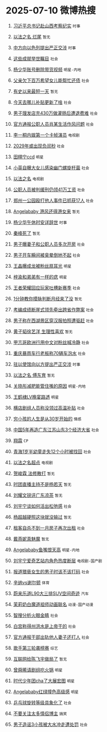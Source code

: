 # 2025-07-10 微博热搜 
1. [习近平总书记赴山西考察纪实](https://m.weibo.cn/search?containerid=100103type%3D1%26t%3D10%26q%3D%23%E4%B9%A0%E8%BF%91%E5%B9%B3%E6%80%BB%E4%B9%A6%E8%AE%B0%E8%B5%B4%E5%B1%B1%E8%A5%BF%E8%80%83%E5%AF%9F%E7%BA%AA%E5%AE%9E%23&stream_entry_id=51&isnewpage=1&extparam=seat%3D1%26cate%3D10103%26q%3D%2523%25E4%25B9%25A0%25E8%25BF%2591%25E5%25B9%25B3%25E6%2580%25BB%25E4%25B9%25A6%25E8%25AE%25B0%25E8%25B5%25B4%25E5%25B1%25B1%25E8%25A5%25BF%25E8%2580%2583%25E5%25AF%259F%25E7%25BA%25AA%25E5%25AE%259E%2523%26dgr%3D0%26filter_type%3Drealtimehot%26stream_entry_id%3D51%26pos%3D0%26c_type%3D51%26display_time%3D1752081847%26pre_seqid%3D17520818470240474483131) `时事` 

2. [以法之名 烂尾](https://m.weibo.cn/search?containerid=100103type%3D1%26t%3D10%26q%3D%E4%BB%A5%E6%B3%95%E4%B9%8B%E5%90%8D+%E7%83%82%E5%B0%BE&stream_entry_id=31&isnewpage=1&extparam=seat%3D1%26cate%3D5001%26q%3D%25E4%25BB%25A5%25E6%25B3%2595%25E4%25B9%258B%25E5%2590%258D%2520%25E7%2583%2582%25E5%25B0%25BE%26dgr%3D0%26stream_entry_id%3D31%26realpos%3D1%26flag%3D2%26band_rank%3D1%26filter_type%3Drealtimehot%26lcate%3D5001%26c_type%3D31%26pos%3D0%26display_time%3D1752081847%26pre_seqid%3D17520818470240474483131) `暂无` 

3. [中方向以色列提出严正交涉](https://m.weibo.cn/search?containerid=100103type%3D1%26t%3D10%26q%3D%23%E4%B8%AD%E6%96%B9%E5%90%91%E4%BB%A5%E8%89%B2%E5%88%97%E6%8F%90%E5%87%BA%E4%B8%A5%E6%AD%A3%E4%BA%A4%E6%B6%89%23&stream_entry_id=31&isnewpage=1&extparam=seat%3D1%26cate%3D5001%26q%3D%2523%25E4%25B8%25AD%25E6%2596%25B9%25E5%2590%2591%25E4%25BB%25A5%25E8%2589%25B2%25E5%2588%2597%25E6%258F%2590%25E5%2587%25BA%25E4%25B8%25A5%25E6%25AD%25A3%25E4%25BA%25A4%25E6%25B6%2589%2523%26dgr%3D0%26stream_entry_id%3D31%26realpos%3D2%26flag%3D0%26band_rank%3D2%26filter_type%3Drealtimehot%26lcate%3D5001%26c_type%3D31%26pos%3D1%26display_time%3D1752081847%26pre_seqid%3D17520818470240474483131) `时事` 

4. [这些成就举世瞩目](https://m.weibo.cn/search?containerid=100103type%3D1%26t%3D10%26q%3D%23%E8%BF%99%E4%BA%9B%E6%88%90%E5%B0%B1%E4%B8%BE%E4%B8%96%E7%9E%A9%E7%9B%AE%23&stream_entry_id=31&isnewpage=1&extparam=seat%3D1%26cate%3D5001%26q%3D%2523%25E8%25BF%2599%25E4%25BA%259B%25E6%2588%2590%25E5%25B0%25B1%25E4%25B8%25BE%25E4%25B8%2596%25E7%259E%25A9%25E7%259B%25AE%2523%26dgr%3D0%26stream_entry_id%3D31%26realpos%3D3%26flag%3D0%26band_rank%3D3%26filter_type%3Drealtimehot%26lcate%3D5001%26c_type%3D31%26pos%3D2%26display_time%3D1752081847%26pre_seqid%3D17520818470240474483131) `社会` 

5. [杨少华账号删除带货视频](https://m.weibo.cn/search?containerid=100103type%3D1%26t%3D10%26q%3D%23%E6%9D%A8%E5%B0%91%E5%8D%8E%E8%B4%A6%E5%8F%B7%E5%88%A0%E9%99%A4%E5%B8%A6%E8%B4%A7%E8%A7%86%E9%A2%91%23&stream_entry_id=31&isnewpage=1&extparam=seat%3D1%26cate%3D5001%26q%3D%2523%25E6%259D%25A8%25E5%25B0%2591%25E5%258D%258E%25E8%25B4%25A6%25E5%258F%25B7%25E5%2588%25A0%25E9%2599%25A4%25E5%25B8%25A6%25E8%25B4%25A7%25E8%25A7%2586%25E9%25A2%2591%2523%26dgr%3D0%26stream_entry_id%3D31%26realpos%3D4%26flag%3D1%26band_rank%3D4%26filter_type%3Drealtimehot%26lcate%3D5001%26c_type%3D31%26pos%3D3%26display_time%3D1752081847%26pre_seqid%3D17520818470240474483131) `明星-内地` 

6. [父亲欠下百万希望女儿能帮忙还债](https://m.weibo.cn/search?containerid=100103type%3D1%26t%3D10%26q%3D%23%E7%88%B6%E4%BA%B2%E6%AC%A0%E4%B8%8B%E7%99%BE%E4%B8%87%E5%B8%8C%E6%9C%9B%E5%A5%B3%E5%84%BF%E8%83%BD%E5%B8%AE%E5%BF%99%E8%BF%98%E5%80%BA%23&stream_entry_id=31&isnewpage=1&extparam=seat%3D1%26cate%3D5001%26q%3D%2523%25E7%2588%25B6%25E4%25BA%25B2%25E6%25AC%25A0%25E4%25B8%258B%25E7%2599%25BE%25E4%25B8%2587%25E5%25B8%258C%25E6%259C%259B%25E5%25A5%25B3%25E5%2584%25BF%25E8%2583%25BD%25E5%25B8%25AE%25E5%25BF%2599%25E8%25BF%2598%25E5%2580%25BA%2523%26dgr%3D0%26stream_entry_id%3D31%26realpos%3D5%26flag%3D0%26band_rank%3D5%26filter_type%3Drealtimehot%26lcate%3D5001%26c_type%3D31%26pos%3D4%26display_time%3D1752081847%26pre_seqid%3D17520818470240474483131) `社会` 

7. [有史以来最短一天](https://m.weibo.cn/search?containerid=100103type%3D1%26t%3D10%26q%3D%23%E6%9C%89%E5%8F%B2%E4%BB%A5%E6%9D%A5%E6%9C%80%E7%9F%AD%E4%B8%80%E5%A4%A9%23&stream_entry_id=31&isnewpage=1&extparam=seat%3D1%26cate%3D5001%26q%3D%2523%25E6%259C%2589%25E5%258F%25B2%25E4%25BB%25A5%25E6%259D%25A5%25E6%259C%2580%25E7%259F%25AD%25E4%25B8%2580%25E5%25A4%25A9%2523%26dgr%3D0%26stream_entry_id%3D31%26realpos%3D6%26flag%3D2%26band_rank%3D6%26filter_type%3Drealtimehot%26lcate%3D5001%26c_type%3D31%26pos%3D5%26display_time%3D1752081847%26pre_seqid%3D17520818470240474483131) `暂无` 

8. [今天去哪儿补贴更新了啥](https://m.weibo.cn/search?containerid=100103type%3D1%26t%3D10%26q%3D%23%E4%BB%8A%E5%A4%A9%E5%8E%BB%E5%93%AA%E5%84%BF%E8%A1%A5%E8%B4%B4%E6%9B%B4%E6%96%B0%E4%BA%86%E5%95%A5%23&stream_entry_id=31&isnewpage=1&extparam=seat%3D1%26cate%3D5001%26q%3D%2523%25E4%25BB%258A%25E5%25A4%25A9%25E5%258E%25BB%25E5%2593%25AA%25E5%2584%25BF%25E8%25A1%25A5%25E8%25B4%25B4%25E6%259B%25B4%25E6%2596%25B0%25E4%25BA%2586%25E5%2595%25A5%2523%26dgr%3D0%26stream_entry_id%3D31%26topic_ad%3D1%26is_ad_pos%3D1%26c_type%3D31%26band_rank%3D7%26filter_type%3Drealtimehot%26lcate%3D5001%26pos%3D6%26adid%3D293204%26display_time%3D1752081847%26pre_seqid%3D17520818470240474483131) `社会` 

9. [男子理发店充430万做灌肠后遭退费难](https://m.weibo.cn/search?containerid=100103type%3D1%26t%3D10%26q%3D%23%E7%94%B7%E5%AD%90%E7%90%86%E5%8F%91%E5%BA%97%E5%85%85430%E4%B8%87%E5%81%9A%E7%81%8C%E8%82%A0%E5%90%8E%E9%81%AD%E9%80%80%E8%B4%B9%E9%9A%BE%23&stream_entry_id=31&isnewpage=1&extparam=seat%3D1%26cate%3D5001%26q%3D%2523%25E7%2594%25B7%25E5%25AD%2590%25E7%2590%2586%25E5%258F%2591%25E5%25BA%2597%25E5%2585%2585430%25E4%25B8%2587%25E5%2581%259A%25E7%2581%258C%25E8%2582%25A0%25E5%2590%258E%25E9%2581%25AD%25E9%2580%2580%25E8%25B4%25B9%25E9%259A%25BE%2523%26dgr%3D0%26stream_entry_id%3D31%26realpos%3D7%26flag%3D0%26band_rank%3D7%26filter_type%3Drealtimehot%26lcate%3D5001%26c_type%3D31%26pos%3D7%26display_time%3D1752081847%26pre_seqid%3D17520818470240474483131) `社会` 

10. [官方通报公职人员肖某生活作风问题](https://m.weibo.cn/search?containerid=100103type%3D1%26t%3D10%26q%3D%23%E5%AE%98%E6%96%B9%E9%80%9A%E6%8A%A5%E5%85%AC%E8%81%8C%E4%BA%BA%E5%91%98%E8%82%96%E6%9F%90%E7%94%9F%E6%B4%BB%E4%BD%9C%E9%A3%8E%E9%97%AE%E9%A2%98%23&stream_entry_id=31&isnewpage=1&extparam=seat%3D1%26cate%3D5001%26q%3D%2523%25E5%25AE%2598%25E6%2596%25B9%25E9%2580%259A%25E6%258A%25A5%25E5%2585%25AC%25E8%2581%258C%25E4%25BA%25BA%25E5%2591%2598%25E8%2582%2596%25E6%259F%2590%25E7%2594%259F%25E6%25B4%25BB%25E4%25BD%259C%25E9%25A3%258E%25E9%2597%25AE%25E9%25A2%2598%2523%26dgr%3D0%26stream_entry_id%3D31%26realpos%3D8%26flag%3D0%26band_rank%3D8%26filter_type%3Drealtimehot%26lcate%3D5001%26c_type%3D31%26pos%3D8%26display_time%3D1752081847%26pre_seqid%3D17520818470240474483131) `社会` 

11. [李一桐内娱第一个卡帧演员](https://m.weibo.cn/search?containerid=100103type%3D1%26t%3D10%26q%3D%E6%9D%8E%E4%B8%80%E6%A1%90%E5%86%85%E5%A8%B1%E7%AC%AC%E4%B8%80%E4%B8%AA%E5%8D%A1%E5%B8%A7%E6%BC%94%E5%91%98&stream_entry_id=31&isnewpage=1&extparam=seat%3D1%26cate%3D5001%26q%3D%25E6%259D%258E%25E4%25B8%2580%25E6%25A1%2590%25E5%2586%2585%25E5%25A8%25B1%25E7%25AC%25AC%25E4%25B8%2580%25E4%25B8%25AA%25E5%258D%25A1%25E5%25B8%25A7%25E6%25BC%2594%25E5%2591%2598%26dgr%3D0%26stream_entry_id%3D31%26realpos%3D9%26flag%3D2%26band_rank%3D9%26filter_type%3Drealtimehot%26lcate%3D5001%26c_type%3D31%26pos%3D9%26display_time%3D1752081847%26pre_seqid%3D17520818470240474483131) `电视剧` 

12. [2029年或出现负闰秒](https://m.weibo.cn/search?containerid=100103type%3D1%26t%3D10%26q%3D%232029%E5%B9%B4%E6%88%96%E5%87%BA%E7%8E%B0%E8%B4%9F%E9%97%B0%E7%A7%92%23&stream_entry_id=31&isnewpage=1&extparam=seat%3D1%26cate%3D5001%26q%3D%25232029%25E5%25B9%25B4%25E6%2588%2596%25E5%2587%25BA%25E7%258E%25B0%25E8%25B4%259F%25E9%2597%25B0%25E7%25A7%2592%2523%26dgr%3D0%26stream_entry_id%3D31%26realpos%3D10%26flag%3D1%26band_rank%3D10%26filter_type%3Drealtimehot%26lcate%3D5001%26c_type%3D31%26pos%3D10%26display_time%3D1752081847%26pre_seqid%3D17520818470240474483131) `社会` 

13. [田栩宁ccd](https://m.weibo.cn/search?containerid=100103type%3D1%26t%3D10%26q%3D%E7%94%B0%E6%A0%A9%E5%AE%81ccd&stream_entry_id=31&isnewpage=1&extparam=seat%3D1%26cate%3D5001%26q%3D%25E7%2594%25B0%25E6%25A0%25A9%25E5%25AE%2581ccd%26dgr%3D0%26stream_entry_id%3D31%26realpos%3D11%26flag%3D0%26band_rank%3D11%26filter_type%3Drealtimehot%26lcate%3D5001%26c_type%3D31%26pos%3D11%26display_time%3D1752081847%26pre_seqid%3D17520818470240474483131) `明星` 

14. [小英自曝大女儿感染幽门螺旋杆菌](https://m.weibo.cn/search?containerid=100103type%3D1%26t%3D10%26q%3D%23%E5%B0%8F%E8%8B%B1%E8%87%AA%E6%9B%9D%E5%A4%A7%E5%A5%B3%E5%84%BF%E6%84%9F%E6%9F%93%E5%B9%BD%E9%97%A8%E8%9E%BA%E6%97%8B%E6%9D%86%E8%8F%8C%23&stream_entry_id=31&isnewpage=1&extparam=seat%3D1%26cate%3D5001%26q%3D%2523%25E5%25B0%258F%25E8%258B%25B1%25E8%2587%25AA%25E6%259B%259D%25E5%25A4%25A7%25E5%25A5%25B3%25E5%2584%25BF%25E6%2584%259F%25E6%259F%2593%25E5%25B9%25BD%25E9%2597%25A8%25E8%259E%25BA%25E6%2597%258B%25E6%259D%2586%25E8%258F%258C%2523%26dgr%3D0%26stream_entry_id%3D31%26realpos%3D12%26flag%3D2%26band_rank%3D12%26filter_type%3Drealtimehot%26lcate%3D5001%26c_type%3D31%26pos%3D12%26display_time%3D1752081847%26pre_seqid%3D17520818470240474483131) `社会` 

15. [以法之名](https://m.weibo.cn/search?containerid=100103type%3D1%26t%3D10%26q%3D%E4%BB%A5%E6%B3%95%E4%B9%8B%E5%90%8D&stream_entry_id=31&isnewpage=1&extparam=seat%3D1%26cate%3D5001%26q%3D%25E4%25BB%25A5%25E6%25B3%2595%25E4%25B9%258B%25E5%2590%258D%26dgr%3D0%26stream_entry_id%3D31%26realpos%3D13%26flag%3D0%26band_rank%3D13%26filter_type%3Drealtimehot%26lcate%3D5001%26c_type%3D31%26pos%3D13%26display_time%3D1752081847%26pre_seqid%3D17520818470240474483131) `电视剧` 

16. [公职人员被判缓刑仍领41万工资](https://m.weibo.cn/search?containerid=100103type%3D1%26t%3D10%26q%3D%23%E5%85%AC%E8%81%8C%E4%BA%BA%E5%91%98%E8%A2%AB%E5%88%A4%E7%BC%93%E5%88%91%E4%BB%8D%E9%A2%8641%E4%B8%87%E5%B7%A5%E8%B5%84%23&stream_entry_id=31&isnewpage=1&extparam=seat%3D1%26cate%3D5001%26q%3D%2523%25E5%2585%25AC%25E8%2581%258C%25E4%25BA%25BA%25E5%2591%2598%25E8%25A2%25AB%25E5%2588%25A4%25E7%25BC%2593%25E5%2588%2591%25E4%25BB%258D%25E9%25A2%258641%25E4%25B8%2587%25E5%25B7%25A5%25E8%25B5%2584%2523%26dgr%3D0%26stream_entry_id%3D31%26realpos%3D14%26flag%3D0%26band_rank%3D14%26filter_type%3Drealtimehot%26lcate%3D5001%26c_type%3D31%26pos%3D14%26display_time%3D1752081847%26pre_seqid%3D17520818470240474483131) `社会` 

17. [郑州一公园殴打他人事件已抓获17人](https://m.weibo.cn/search?containerid=100103type%3D1%26t%3D10%26q%3D%23%E9%83%91%E5%B7%9E%E4%B8%80%E5%85%AC%E5%9B%AD%E6%AE%B4%E6%89%93%E4%BB%96%E4%BA%BA%E4%BA%8B%E4%BB%B6%E5%B7%B2%E6%8A%93%E8%8E%B717%E4%BA%BA%23&stream_entry_id=31&isnewpage=1&extparam=seat%3D1%26cate%3D5001%26q%3D%2523%25E9%2583%2591%25E5%25B7%259E%25E4%25B8%2580%25E5%2585%25AC%25E5%259B%25AD%25E6%25AE%25B4%25E6%2589%2593%25E4%25BB%2596%25E4%25BA%25BA%25E4%25BA%258B%25E4%25BB%25B6%25E5%25B7%25B2%25E6%258A%2593%25E8%258E%25B717%25E4%25BA%25BA%2523%26dgr%3D0%26stream_entry_id%3D31%26realpos%3D15%26flag%3D0%26band_rank%3D15%26filter_type%3Drealtimehot%26lcate%3D5001%26c_type%3D31%26pos%3D15%26display_time%3D1752081847%26pre_seqid%3D17520818470240474483131) `社会` 

18. [Angelababy 港风还得港女来](https://m.weibo.cn/search?containerid=100103type%3D1%26t%3D10%26q%3DAngelababy+%E6%B8%AF%E9%A3%8E%E8%BF%98%E5%BE%97%E6%B8%AF%E5%A5%B3%E6%9D%A5&stream_entry_id=31&isnewpage=1&extparam=seat%3D1%26cate%3D5001%26q%3DAngelababy%2520%25E6%25B8%25AF%25E9%25A3%258E%25E8%25BF%2598%25E5%25BE%2597%25E6%25B8%25AF%25E5%25A5%25B3%25E6%259D%25A5%26dgr%3D0%26stream_entry_id%3D31%26realpos%3D16%26flag%3D0%26band_rank%3D16%26filter_type%3Drealtimehot%26lcate%3D5001%26c_type%3D31%26pos%3D16%26display_time%3D1752081847%26pre_seqid%3D17520818470240474483131) `暂无` 

19. [杨少华午休时安详辞世](https://m.weibo.cn/search?containerid=100103type%3D1%26t%3D10%26q%3D%23%E6%9D%A8%E5%B0%91%E5%8D%8E%E5%8D%88%E4%BC%91%E6%97%B6%E5%AE%89%E8%AF%A6%E8%BE%9E%E4%B8%96%23&stream_entry_id=31&isnewpage=1&extparam=seat%3D1%26cate%3D5001%26q%3D%2523%25E6%259D%25A8%25E5%25B0%2591%25E5%258D%258E%25E5%258D%2588%25E4%25BC%2591%25E6%2597%25B6%25E5%25AE%2589%25E8%25AF%25A6%25E8%25BE%259E%25E4%25B8%2596%2523%26dgr%3D0%26stream_entry_id%3D31%26realpos%3D17%26flag%3D0%26band_rank%3D17%26filter_type%3Drealtimehot%26lcate%3D5001%26c_type%3D31%26pos%3D17%26display_time%3D1752081847%26pre_seqid%3D17520818470240474483131) `时事` 

20. [秦峰死了](https://m.weibo.cn/search?containerid=100103type%3D1%26t%3D10%26q%3D%E7%A7%A6%E5%B3%B0%E6%AD%BB%E4%BA%86&stream_entry_id=31&isnewpage=1&extparam=seat%3D1%26cate%3D5001%26q%3D%25E7%25A7%25A6%25E5%25B3%25B0%25E6%25AD%25BB%25E4%25BA%2586%26dgr%3D0%26stream_entry_id%3D31%26realpos%3D18%26flag%3D0%26band_rank%3D18%26filter_type%3Drealtimehot%26lcate%3D5001%26c_type%3D31%26pos%3D18%26display_time%3D1752081847%26pre_seqid%3D17520818470240474483131) `暂无` 

21. [男子曝妻子和公职人员多次开房](https://m.weibo.cn/search?containerid=100103type%3D1%26t%3D10%26q%3D%23%E7%94%B7%E5%AD%90%E6%9B%9D%E5%A6%BB%E5%AD%90%E5%92%8C%E5%85%AC%E8%81%8C%E4%BA%BA%E5%91%98%E5%A4%9A%E6%AC%A1%E5%BC%80%E6%88%BF%23&stream_entry_id=31&isnewpage=1&extparam=seat%3D1%26cate%3D5001%26q%3D%2523%25E7%2594%25B7%25E5%25AD%2590%25E6%259B%259D%25E5%25A6%25BB%25E5%25AD%2590%25E5%2592%258C%25E5%2585%25AC%25E8%2581%258C%25E4%25BA%25BA%25E5%2591%2598%25E5%25A4%259A%25E6%25AC%25A1%25E5%25BC%2580%25E6%2588%25BF%2523%26dgr%3D0%26stream_entry_id%3D31%26realpos%3D19%26flag%3D0%26band_rank%3D19%26filter_type%3Drealtimehot%26lcate%3D5001%26c_type%3D31%26pos%3D19%26display_time%3D1752081847%26pre_seqid%3D17520818470240474483131) `社会` 

22. [男子开车瞬间被臭晕倒地不起](https://m.weibo.cn/search?containerid=100103type%3D1%26t%3D10%26q%3D%23%E7%94%B7%E5%AD%90%E5%BC%80%E8%BD%A6%E7%9E%AC%E9%97%B4%E8%A2%AB%E8%87%AD%E6%99%95%E5%80%92%E5%9C%B0%E4%B8%8D%E8%B5%B7%23&stream_entry_id=31&isnewpage=1&extparam=seat%3D1%26cate%3D5001%26q%3D%2523%25E7%2594%25B7%25E5%25AD%2590%25E5%25BC%2580%25E8%25BD%25A6%25E7%259E%25AC%25E9%2597%25B4%25E8%25A2%25AB%25E8%2587%25AD%25E6%2599%2595%25E5%2580%2592%25E5%259C%25B0%25E4%25B8%258D%25E8%25B5%25B7%2523%26dgr%3D0%26stream_entry_id%3D31%26realpos%3D20%26flag%3D0%26band_rank%3D20%26filter_type%3Drealtimehot%26lcate%3D5001%26c_type%3D31%26pos%3D20%26display_time%3D1752081847%26pre_seqid%3D17520818470240474483131) `社会` 

23. [王晶曝成龙被粉丝扇耳光](https://m.weibo.cn/search?containerid=100103type%3D1%26t%3D10%26q%3D%23%E7%8E%8B%E6%99%B6%E6%9B%9D%E6%88%90%E9%BE%99%E8%A2%AB%E7%B2%89%E4%B8%9D%E6%89%87%E8%80%B3%E5%85%89%23&stream_entry_id=31&isnewpage=1&extparam=seat%3D1%26cate%3D5001%26q%3D%2523%25E7%258E%258B%25E6%2599%25B6%25E6%259B%259D%25E6%2588%2590%25E9%25BE%2599%25E8%25A2%25AB%25E7%25B2%2589%25E4%25B8%259D%25E6%2589%2587%25E8%2580%25B3%25E5%2585%2589%2523%26dgr%3D0%26stream_entry_id%3D31%26realpos%3D21%26flag%3D0%26band_rank%3D21%26filter_type%3Drealtimehot%26lcate%3D5001%26c_type%3D31%26pos%3D21%26display_time%3D1752081847%26pre_seqid%3D17520818470240474483131) `明星` 

24. [梓渝和弟弟有一样的痣](https://m.weibo.cn/search?containerid=100103type%3D1%26t%3D10%26q%3D%23%E6%A2%93%E6%B8%9D%E5%92%8C%E5%BC%9F%E5%BC%9F%E6%9C%89%E4%B8%80%E6%A0%B7%E7%9A%84%E7%97%A3%23&stream_entry_id=31&isnewpage=1&extparam=seat%3D1%26cate%3D5001%26q%3D%2523%25E6%25A2%2593%25E6%25B8%259D%25E5%2592%258C%25E5%25BC%259F%25E5%25BC%259F%25E6%259C%2589%25E4%25B8%2580%25E6%25A0%25B7%25E7%259A%2584%25E7%2597%25A3%2523%26dgr%3D0%26stream_entry_id%3D31%26realpos%3D22%26flag%3D0%26band_rank%3D22%26filter_type%3Drealtimehot%26lcate%3D5001%26c_type%3D31%26pos%3D22%26display_time%3D1752081847%26pre_seqid%3D17520818470240474483131) `明星` 

25. [王者荣耀回应玩家吐槽新赛季](https://m.weibo.cn/search?containerid=100103type%3D1%26t%3D10%26q%3D%23%E7%8E%8B%E8%80%85%E8%8D%A3%E8%80%80%E5%9B%9E%E5%BA%94%E7%8E%A9%E5%AE%B6%E5%90%90%E6%A7%BD%E6%96%B0%E8%B5%9B%E5%AD%A3%23&stream_entry_id=31&isnewpage=1&extparam=seat%3D1%26cate%3D5001%26q%3D%2523%25E7%258E%258B%25E8%2580%2585%25E8%258D%25A3%25E8%2580%2580%25E5%259B%259E%25E5%25BA%2594%25E7%258E%25A9%25E5%25AE%25B6%25E5%2590%2590%25E6%25A7%25BD%25E6%2596%25B0%25E8%25B5%259B%25E5%25AD%25A3%2523%26dgr%3D0%26stream_entry_id%3D31%26realpos%3D23%26flag%3D0%26band_rank%3D23%26filter_type%3Drealtimehot%26lcate%3D5001%26c_type%3D31%26pos%3D23%26display_time%3D1752081847%26pre_seqid%3D17520818470240474483131) `社会` 

26. [1分钟教你摸脉判断月经来了没](https://m.weibo.cn/search?containerid=100103type%3D1%26t%3D10%26q%3D1%E5%88%86%E9%92%9F%E6%95%99%E4%BD%A0%E6%91%B8%E8%84%89%E5%88%A4%E6%96%AD%E6%9C%88%E7%BB%8F%E6%9D%A5%E4%BA%86%E6%B2%A1&stream_entry_id=31&isnewpage=1&extparam=seat%3D1%26cate%3D5001%26q%3D1%25E5%2588%2586%25E9%2592%259F%25E6%2595%2599%25E4%25BD%25A0%25E6%2591%25B8%25E8%2584%2589%25E5%2588%25A4%25E6%2596%25AD%25E6%259C%2588%25E7%25BB%258F%25E6%259D%25A5%25E4%25BA%2586%25E6%25B2%25A1%26dgr%3D0%26stream_entry_id%3D31%26realpos%3D24%26flag%3D0%26band_rank%3D24%26filter_type%3Drealtimehot%26lcate%3D5001%26c_type%3D31%26pos%3D24%26display_time%3D1752081847%26pre_seqid%3D17520818470240474483131) `暂无` 

27. [考编成绩断崖式领先牵出跨省作弊案](https://m.weibo.cn/search?containerid=100103type%3D1%26t%3D10%26q%3D%23%E8%80%83%E7%BC%96%E6%88%90%E7%BB%A9%E6%96%AD%E5%B4%96%E5%BC%8F%E9%A2%86%E5%85%88%E7%89%B5%E5%87%BA%E8%B7%A8%E7%9C%81%E4%BD%9C%E5%BC%8A%E6%A1%88%23&stream_entry_id=31&isnewpage=1&extparam=seat%3D1%26cate%3D5001%26q%3D%2523%25E8%2580%2583%25E7%25BC%2596%25E6%2588%2590%25E7%25BB%25A9%25E6%2596%25AD%25E5%25B4%2596%25E5%25BC%258F%25E9%25A2%2586%25E5%2585%2588%25E7%2589%25B5%25E5%2587%25BA%25E8%25B7%25A8%25E7%259C%2581%25E4%25BD%259C%25E5%25BC%258A%25E6%25A1%2588%2523%26dgr%3D0%26stream_entry_id%3D31%26realpos%3D25%26flag%3D0%26band_rank%3D25%26filter_type%3Drealtimehot%26lcate%3D5001%26c_type%3D31%26pos%3D25%26display_time%3D1752081847%26pre_seqid%3D17520818470240474483131) `社会` 

28. [男子称在西湖景区穿汉服拍照遭驱赶](https://m.weibo.cn/search?containerid=100103type%3D1%26t%3D10%26q%3D%23%E7%94%B7%E5%AD%90%E7%A7%B0%E5%9C%A8%E8%A5%BF%E6%B9%96%E6%99%AF%E5%8C%BA%E7%A9%BF%E6%B1%89%E6%9C%8D%E6%8B%8D%E7%85%A7%E9%81%AD%E9%A9%B1%E8%B5%B6%23&stream_entry_id=31&isnewpage=1&extparam=seat%3D1%26cate%3D5001%26q%3D%2523%25E7%2594%25B7%25E5%25AD%2590%25E7%25A7%25B0%25E5%259C%25A8%25E8%25A5%25BF%25E6%25B9%2596%25E6%2599%25AF%25E5%258C%25BA%25E7%25A9%25BF%25E6%25B1%2589%25E6%259C%258D%25E6%258B%258D%25E7%2585%25A7%25E9%2581%25AD%25E9%25A9%25B1%25E8%25B5%25B6%2523%26dgr%3D0%26stream_entry_id%3D31%26realpos%3D26%26flag%3D1%26band_rank%3D26%26filter_type%3Drealtimehot%26lcate%3D5001%26c_type%3D31%26pos%3D26%26display_time%3D1752081847%26pre_seqid%3D17520818470240474483131) `社会` 

29. [黄子韬徐艺洋 生理性喜欢](https://m.weibo.cn/search?containerid=100103type%3D1%26t%3D10%26q%3D%E9%BB%84%E5%AD%90%E9%9F%AC%E5%BE%90%E8%89%BA%E6%B4%8B+%E7%94%9F%E7%90%86%E6%80%A7%E5%96%9C%E6%AC%A2&stream_entry_id=31&isnewpage=1&extparam=seat%3D1%26cate%3D5001%26q%3D%25E9%25BB%2584%25E5%25AD%2590%25E9%259F%25AC%25E5%25BE%2590%25E8%2589%25BA%25E6%25B4%258B%2520%25E7%2594%259F%25E7%2590%2586%25E6%2580%25A7%25E5%2596%259C%25E6%25AC%25A2%26dgr%3D0%26stream_entry_id%3D31%26realpos%3D27%26flag%3D0%26band_rank%3D27%26filter_type%3Drealtimehot%26lcate%3D5001%26c_type%3D31%26pos%3D27%26display_time%3D1752081847%26pre_seqid%3D17520818470240474483131) `暂无` 

30. [甲亢哥欧洲行用中文对粉丝喊冷静](https://m.weibo.cn/search?containerid=100103type%3D1%26t%3D10%26q%3D%23%E7%94%B2%E4%BA%A2%E5%93%A5%E6%AC%A7%E6%B4%B2%E8%A1%8C%E7%94%A8%E4%B8%AD%E6%96%87%E5%AF%B9%E7%B2%89%E4%B8%9D%E5%96%8A%E5%86%B7%E9%9D%99%23&stream_entry_id=31&isnewpage=1&extparam=seat%3D1%26cate%3D5001%26q%3D%2523%25E7%2594%25B2%25E4%25BA%25A2%25E5%2593%25A5%25E6%25AC%25A7%25E6%25B4%25B2%25E8%25A1%258C%25E7%2594%25A8%25E4%25B8%25AD%25E6%2596%2587%25E5%25AF%25B9%25E7%25B2%2589%25E4%25B8%259D%25E5%2596%258A%25E5%2586%25B7%25E9%259D%2599%2523%26dgr%3D0%26stream_entry_id%3D31%26realpos%3D28%26flag%3D0%26band_rank%3D28%26filter_type%3Drealtimehot%26lcate%3D5001%26c_type%3D31%26pos%3D28%26display_time%3D1752081847%26pre_seqid%3D17520818470240474483131) `社会` 

31. [重庆暴雨车行老板称70辆车泡水](https://m.weibo.cn/search?containerid=100103type%3D1%26t%3D10%26q%3D%23%E9%87%8D%E5%BA%86%E6%9A%B4%E9%9B%A8%E8%BD%A6%E8%A1%8C%E8%80%81%E6%9D%BF%E7%A7%B070%E8%BE%86%E8%BD%A6%E6%B3%A1%E6%B0%B4%23&stream_entry_id=31&isnewpage=1&extparam=seat%3D1%26cate%3D5001%26q%3D%2523%25E9%2587%258D%25E5%25BA%2586%25E6%259A%25B4%25E9%259B%25A8%25E8%25BD%25A6%25E8%25A1%258C%25E8%2580%2581%25E6%259D%25BF%25E7%25A7%25B070%25E8%25BE%2586%25E8%25BD%25A6%25E6%25B3%25A1%25E6%25B0%25B4%2523%26dgr%3D0%26stream_entry_id%3D31%26realpos%3D29%26flag%3D1%26band_rank%3D29%26filter_type%3Drealtimehot%26lcate%3D5001%26c_type%3D31%26pos%3D29%26display_time%3D1752081847%26pre_seqid%3D17520818470240474483131) `社会` 

32. [驻以使馆向以方提出严正交涉](https://m.weibo.cn/search?containerid=100103type%3D1%26t%3D10%26q%3D%23%E9%A9%BB%E4%BB%A5%E4%BD%BF%E9%A6%86%E5%90%91%E4%BB%A5%E6%96%B9%E6%8F%90%E5%87%BA%E4%B8%A5%E6%AD%A3%E4%BA%A4%E6%B6%89%23&stream_entry_id=31&isnewpage=1&extparam=seat%3D1%26cate%3D5001%26q%3D%2523%25E9%25A9%25BB%25E4%25BB%25A5%25E4%25BD%25BF%25E9%25A6%2586%25E5%2590%2591%25E4%25BB%25A5%25E6%2596%25B9%25E6%258F%2590%25E5%2587%25BA%25E4%25B8%25A5%25E6%25AD%25A3%25E4%25BA%25A4%25E6%25B6%2589%2523%26dgr%3D0%26stream_entry_id%3D31%26realpos%3D30%26flag%3D0%26band_rank%3D30%26filter_type%3Drealtimehot%26lcate%3D5001%26c_type%3D31%26pos%3D30%26display_time%3D1752081847%26pre_seqid%3D17520818470240474483131) `时事` 

33. [以法之名 傅东育](https://m.weibo.cn/search?containerid=100103type%3D1%26t%3D10%26q%3D%E4%BB%A5%E6%B3%95%E4%B9%8B%E5%90%8D+%E5%82%85%E4%B8%9C%E8%82%B2&stream_entry_id=31&isnewpage=1&extparam=seat%3D1%26cate%3D5001%26q%3D%25E4%25BB%25A5%25E6%25B3%2595%25E4%25B9%258B%25E5%2590%258D%2520%25E5%2582%2585%25E4%25B8%259C%25E8%2582%25B2%26dgr%3D0%26stream_entry_id%3D31%26realpos%3D31%26flag%3D0%26band_rank%3D31%26filter_type%3Drealtimehot%26lcate%3D5001%26c_type%3D31%26pos%3D31%26display_time%3D1752081847%26pre_seqid%3D17520818470240474483131) `暂无` 

34. [关晓彤减肥能管住嘴的原因](https://m.weibo.cn/search?containerid=100103type%3D1%26t%3D10%26q%3D%23%E5%85%B3%E6%99%93%E5%BD%A4%E5%87%8F%E8%82%A5%E8%83%BD%E7%AE%A1%E4%BD%8F%E5%98%B4%E7%9A%84%E5%8E%9F%E5%9B%A0%23&stream_entry_id=31&isnewpage=1&extparam=seat%3D1%26cate%3D5001%26q%3D%2523%25E5%2585%25B3%25E6%2599%2593%25E5%25BD%25A4%25E5%2587%258F%25E8%2582%25A5%25E8%2583%25BD%25E7%25AE%25A1%25E4%25BD%258F%25E5%2598%25B4%25E7%259A%2584%25E5%258E%259F%25E5%259B%25A0%2523%26dgr%3D0%26stream_entry_id%3D31%26realpos%3D32%26flag%3D0%26band_rank%3D32%26filter_type%3Drealtimehot%26lcate%3D5001%26c_type%3D31%26pos%3D32%26display_time%3D1752081847%26pre_seqid%3D17520818470240474483131) `明星-内地` 

35. [王鹤棣LV晚宴路透](https://m.weibo.cn/search?containerid=100103type%3D1%26t%3D10%26q%3D%23%E7%8E%8B%E9%B9%A4%E6%A3%A3LV%E6%99%9A%E5%AE%B4%E8%B7%AF%E9%80%8F%23&stream_entry_id=31&isnewpage=1&extparam=seat%3D1%26cate%3D5001%26q%3D%2523%25E7%258E%258B%25E9%25B9%25A4%25E6%25A3%25A3LV%25E6%2599%259A%25E5%25AE%25B4%25E8%25B7%25AF%25E9%2580%258F%2523%26dgr%3D0%26stream_entry_id%3D31%26realpos%3D33%26flag%3D0%26band_rank%3D33%26filter_type%3Drealtimehot%26lcate%3D5001%26c_type%3D31%26pos%3D33%26display_time%3D1752081847%26pre_seqid%3D17520818470240474483131) `明星` 

36. [横店剧组人员称没领过高温补贴](https://m.weibo.cn/search?containerid=100103type%3D1%26t%3D10%26q%3D%23%E6%A8%AA%E5%BA%97%E5%89%A7%E7%BB%84%E4%BA%BA%E5%91%98%E7%A7%B0%E6%B2%A1%E9%A2%86%E8%BF%87%E9%AB%98%E6%B8%A9%E8%A1%A5%E8%B4%B4%23&stream_entry_id=31&isnewpage=1&extparam=seat%3D1%26cate%3D5001%26q%3D%2523%25E6%25A8%25AA%25E5%25BA%2597%25E5%2589%25A7%25E7%25BB%2584%25E4%25BA%25BA%25E5%2591%2598%25E7%25A7%25B0%25E6%25B2%25A1%25E9%25A2%2586%25E8%25BF%2587%25E9%25AB%2598%25E6%25B8%25A9%25E8%25A1%25A5%25E8%25B4%25B4%2523%26dgr%3D0%26stream_entry_id%3D31%26realpos%3D34%26flag%3D1%26band_rank%3D34%26filter_type%3Drealtimehot%26lcate%3D5001%26c_type%3D31%26pos%3D34%26display_time%3D1752081847%26pre_seqid%3D17520818470240474483131) `社会` 

37. [穷小孩的人生是从30岁开始的](https://m.weibo.cn/search?containerid=100103type%3D1%26t%3D10%26q%3D%E7%A9%B7%E5%B0%8F%E5%AD%A9%E7%9A%84%E4%BA%BA%E7%94%9F%E6%98%AF%E4%BB%8E30%E5%B2%81%E5%BC%80%E5%A7%8B%E7%9A%84&stream_entry_id=31&isnewpage=1&extparam=seat%3D1%26cate%3D5001%26q%3D%25E7%25A9%25B7%25E5%25B0%258F%25E5%25AD%25A9%25E7%259A%2584%25E4%25BA%25BA%25E7%2594%259F%25E6%2598%25AF%25E4%25BB%258E30%25E5%25B2%2581%25E5%25BC%2580%25E5%25A7%258B%25E7%259A%2584%26dgr%3D0%26stream_entry_id%3D31%26realpos%3D35%26flag%3D0%26band_rank%3D35%26filter_type%3Drealtimehot%26lcate%3D5001%26c_type%3D31%26pos%3D35%26display_time%3D1752081847%26pre_seqid%3D17520818470240474483131) `情感` 

38. [中国5年再造广东江苏山东3个经济大省](https://m.weibo.cn/search?containerid=100103type%3D1%26t%3D10%26q%3D%23%E4%B8%AD%E5%9B%BD5%E5%B9%B4%E5%86%8D%E9%80%A0%E5%B9%BF%E4%B8%9C%E6%B1%9F%E8%8B%8F%E5%B1%B1%E4%B8%9C3%E4%B8%AA%E7%BB%8F%E6%B5%8E%E5%A4%A7%E7%9C%81%23&stream_entry_id=31&isnewpage=1&extparam=seat%3D1%26cate%3D5001%26q%3D%2523%25E4%25B8%25AD%25E5%259B%25BD5%25E5%25B9%25B4%25E5%2586%258D%25E9%2580%25A0%25E5%25B9%25BF%25E4%25B8%259C%25E6%25B1%259F%25E8%258B%258F%25E5%25B1%25B1%25E4%25B8%259C3%25E4%25B8%25AA%25E7%25BB%258F%25E6%25B5%258E%25E5%25A4%25A7%25E7%259C%2581%2523%26dgr%3D0%26stream_entry_id%3D31%26realpos%3D36%26flag%3D1%26band_rank%3D36%26filter_type%3Drealtimehot%26lcate%3D5001%26c_type%3D31%26pos%3D36%26display_time%3D1752081847%26pre_seqid%3D17520818470240474483131) `社会` 

39. [翔霖](https://m.weibo.cn/search?containerid=100103type%3D1%26t%3D10%26q%3D%E7%BF%94%E9%9C%96&stream_entry_id=31&isnewpage=1&extparam=seat%3D1%26cate%3D5001%26q%3D%25E7%25BF%2594%25E9%259C%2596%26dgr%3D0%26stream_entry_id%3D31%26realpos%3D37%26flag%3D0%26band_rank%3D37%26filter_type%3Drealtimehot%26lcate%3D5001%26c_type%3D31%26pos%3D37%26display_time%3D1752081847%26pre_seqid%3D17520818470240474483131) `CP` 

40. [青海1岁半幼童走失12个小时被找回](https://m.weibo.cn/search?containerid=100103type%3D1%26t%3D10%26q%3D%23%E9%9D%92%E6%B5%B71%E5%B2%81%E5%8D%8A%E5%B9%BC%E7%AB%A5%E8%B5%B0%E5%A4%B112%E4%B8%AA%E5%B0%8F%E6%97%B6%E8%A2%AB%E6%89%BE%E5%9B%9E%23&stream_entry_id=31&isnewpage=1&extparam=seat%3D1%26cate%3D5001%26q%3D%2523%25E9%259D%2592%25E6%25B5%25B71%25E5%25B2%2581%25E5%258D%258A%25E5%25B9%25BC%25E7%25AB%25A5%25E8%25B5%25B0%25E5%25A4%25B112%25E4%25B8%25AA%25E5%25B0%258F%25E6%2597%25B6%25E8%25A2%25AB%25E6%2589%25BE%25E5%259B%259E%2523%26dgr%3D0%26stream_entry_id%3D31%26realpos%3D38%26flag%3D1%26band_rank%3D38%26filter_type%3Drealtimehot%26lcate%3D5001%26c_type%3D31%26pos%3D38%26display_time%3D1752081847%26pre_seqid%3D17520818470240474483131) `社会` 

41. [以法之名超点](https://m.weibo.cn/search?containerid=100103type%3D1%26t%3D10%26q%3D%23%E4%BB%A5%E6%B3%95%E4%B9%8B%E5%90%8D%E8%B6%85%E7%82%B9%23&stream_entry_id=31&isnewpage=1&extparam=seat%3D1%26cate%3D5001%26q%3D%2523%25E4%25BB%25A5%25E6%25B3%2595%25E4%25B9%258B%25E5%2590%258D%25E8%25B6%2585%25E7%2582%25B9%2523%26dgr%3D0%26stream_entry_id%3D31%26realpos%3D39%26flag%3D0%26band_rank%3D39%26filter_type%3Drealtimehot%26lcate%3D5001%26c_type%3D31%26pos%3D39%26display_time%3D1752081847%26pre_seqid%3D17520818470240474483131) `电视剧` 

42. [贺峻霖 法修散打](https://m.weibo.cn/search?containerid=100103type%3D1%26t%3D10%26q%3D%E8%B4%BA%E5%B3%BB%E9%9C%96+%E6%B3%95%E4%BF%AE%E6%95%A3%E6%89%93&stream_entry_id=31&isnewpage=1&extparam=seat%3D1%26cate%3D5001%26q%3D%25E8%25B4%25BA%25E5%25B3%25BB%25E9%259C%2596%2520%25E6%25B3%2595%25E4%25BF%25AE%25E6%2595%25A3%25E6%2589%2593%26dgr%3D0%26stream_entry_id%3D31%26realpos%3D40%26flag%3D0%26band_rank%3D40%26filter_type%3Drealtimehot%26lcate%3D5001%26c_type%3D31%26pos%3D40%26display_time%3D1752081847%26pre_seqid%3D17520818470240474483131) `暂无` 

43. [时团直播主持不是杨若天](https://m.weibo.cn/search?containerid=100103type%3D1%26t%3D10%26q%3D%E6%97%B6%E5%9B%A2%E7%9B%B4%E6%92%AD%E4%B8%BB%E6%8C%81%E4%B8%8D%E6%98%AF%E6%9D%A8%E8%8B%A5%E5%A4%A9&stream_entry_id=31&isnewpage=1&extparam=seat%3D1%26cate%3D5001%26q%3D%25E6%2597%25B6%25E5%259B%25A2%25E7%259B%25B4%25E6%2592%25AD%25E4%25B8%25BB%25E6%258C%2581%25E4%25B8%258D%25E6%2598%25AF%25E6%259D%25A8%25E8%258B%25A5%25E5%25A4%25A9%26dgr%3D0%26stream_entry_id%3D31%26realpos%3D41%26flag%3D0%26band_rank%3D41%26filter_type%3Drealtimehot%26lcate%3D5001%26c_type%3D31%26pos%3D41%26display_time%3D1752081847%26pre_seqid%3D17520818470240474483131) `暂无` 

44. [刘耀文锐评广东凉茶](https://m.weibo.cn/search?containerid=100103type%3D1%26t%3D10%26q%3D%E5%88%98%E8%80%80%E6%96%87%E9%94%90%E8%AF%84%E5%B9%BF%E4%B8%9C%E5%87%89%E8%8C%B6&stream_entry_id=31&isnewpage=1&extparam=seat%3D1%26cate%3D5001%26q%3D%25E5%2588%2598%25E8%2580%2580%25E6%2596%2587%25E9%2594%2590%25E8%25AF%2584%25E5%25B9%25BF%25E4%25B8%259C%25E5%2587%2589%25E8%258C%25B6%26dgr%3D0%26stream_entry_id%3D31%26realpos%3D42%26flag%3D1%26band_rank%3D42%26filter_type%3Drealtimehot%26lcate%3D5001%26c_type%3D31%26pos%3D42%26display_time%3D1752081847%26pre_seqid%3D17520818470240474483131) `暂无` 

45. [刘宇宁谈如何活出松弛感](https://m.weibo.cn/search?containerid=100103type%3D1%26t%3D10%26q%3D%23%E5%88%98%E5%AE%87%E5%AE%81%E8%B0%88%E5%A6%82%E4%BD%95%E6%B4%BB%E5%87%BA%E6%9D%BE%E5%BC%9B%E6%84%9F%23&stream_entry_id=31&isnewpage=1&extparam=seat%3D1%26cate%3D5001%26q%3D%2523%25E5%2588%2598%25E5%25AE%2587%25E5%25AE%2581%25E8%25B0%2588%25E5%25A6%2582%25E4%25BD%2595%25E6%25B4%25BB%25E5%2587%25BA%25E6%259D%25BE%25E5%25BC%259B%25E6%2584%259F%2523%26dgr%3D0%26stream_entry_id%3D31%26realpos%3D43%26flag%3D0%26band_rank%3D43%26filter_type%3Drealtimehot%26lcate%3D5001%26c_type%3D31%26pos%3D43%26display_time%3D1752081847%26pre_seqid%3D17520818470240474483131) `社会` 

46. [杨超越硬照这块就没输过](https://m.weibo.cn/search?containerid=100103type%3D1%26t%3D10%26q%3D%E6%9D%A8%E8%B6%85%E8%B6%8A%E7%A1%AC%E7%85%A7%E8%BF%99%E5%9D%97%E5%B0%B1%E6%B2%A1%E8%BE%93%E8%BF%87&stream_entry_id=31&isnewpage=1&extparam=seat%3D1%26cate%3D5001%26q%3D%25E6%259D%25A8%25E8%25B6%2585%25E8%25B6%258A%25E7%25A1%25AC%25E7%2585%25A7%25E8%25BF%2599%25E5%259D%2597%25E5%25B0%25B1%25E6%25B2%25A1%25E8%25BE%2593%25E8%25BF%2587%26dgr%3D0%26stream_entry_id%3D31%26realpos%3D44%26flag%3D0%26band_rank%3D44%26filter_type%3Drealtimehot%26lcate%3D5001%26c_type%3D31%26pos%3D44%26display_time%3D1752081847%26pre_seqid%3D17520818470240474483131) `暂无` 

47. [租客自杀不到一月房子再次出租](https://m.weibo.cn/search?containerid=100103type%3D1%26t%3D10%26q%3D%23%E7%A7%9F%E5%AE%A2%E8%87%AA%E6%9D%80%E4%B8%8D%E5%88%B0%E4%B8%80%E6%9C%88%E6%88%BF%E5%AD%90%E5%86%8D%E6%AC%A1%E5%87%BA%E7%A7%9F%23&stream_entry_id=31&isnewpage=1&extparam=seat%3D1%26cate%3D5001%26q%3D%2523%25E7%25A7%259F%25E5%25AE%25A2%25E8%2587%25AA%25E6%259D%2580%25E4%25B8%258D%25E5%2588%25B0%25E4%25B8%2580%25E6%259C%2588%25E6%2588%25BF%25E5%25AD%2590%25E5%2586%258D%25E6%25AC%25A1%25E5%2587%25BA%25E7%25A7%259F%2523%26dgr%3D0%26stream_entry_id%3D31%26realpos%3D45%26flag%3D0%26band_rank%3D45%26filter_type%3Drealtimehot%26lcate%3D5001%26c_type%3D31%26pos%3D45%26display_time%3D1752081847%26pre_seqid%3D17520818470240474483131) `社会` 

48. [戴燕妮真魅魔](https://m.weibo.cn/search?containerid=100103type%3D1%26t%3D10%26q%3D%E6%88%B4%E7%87%95%E5%A6%AE%E7%9C%9F%E9%AD%85%E9%AD%94&stream_entry_id=31&isnewpage=1&extparam=seat%3D1%26cate%3D5001%26q%3D%25E6%2588%25B4%25E7%2587%2595%25E5%25A6%25AE%25E7%259C%259F%25E9%25AD%2585%25E9%25AD%2594%26dgr%3D0%26stream_entry_id%3D31%26realpos%3D46%26flag%3D0%26band_rank%3D46%26filter_type%3Drealtimehot%26lcate%3D5001%26c_type%3D31%26pos%3D46%26display_time%3D1752081847%26pre_seqid%3D17520818470240474483131) `暂无` 

49. [Angelababy鱼嘴恨天高](https://m.weibo.cn/search?containerid=100103type%3D1%26t%3D10%26q%3D%23Angelababy%E9%B1%BC%E5%98%B4%E6%81%A8%E5%A4%A9%E9%AB%98%23&stream_entry_id=31&isnewpage=1&extparam=seat%3D1%26cate%3D5001%26q%3D%2523Angelababy%25E9%25B1%25BC%25E5%2598%25B4%25E6%2581%25A8%25E5%25A4%25A9%25E9%25AB%2598%2523%26dgr%3D0%26stream_entry_id%3D31%26realpos%3D47%26flag%3D0%26band_rank%3D47%26filter_type%3Drealtimehot%26lcate%3D5001%26c_type%3D31%26pos%3D47%26display_time%3D1752081847%26pre_seqid%3D17520818470240474483131) `明星-内地` 

50. [刘宇宁爱奇艺站内角色热度断层](https://m.weibo.cn/search?containerid=100103type%3D1%26t%3D10%26q%3D%23%E5%88%98%E5%AE%87%E5%AE%81%E7%88%B1%E5%A5%87%E8%89%BA%E7%AB%99%E5%86%85%E8%A7%92%E8%89%B2%E7%83%AD%E5%BA%A6%E6%96%AD%E5%B1%82%23&stream_entry_id=31&isnewpage=1&extparam=seat%3D1%26cate%3D5001%26q%3D%2523%25E5%2588%2598%25E5%25AE%2587%25E5%25AE%2581%25E7%2588%25B1%25E5%25A5%2587%25E8%2589%25BA%25E7%25AB%2599%25E5%2586%2585%25E8%25A7%2592%25E8%2589%25B2%25E7%2583%25AD%25E5%25BA%25A6%25E6%2596%25AD%25E5%25B1%2582%2523%26dgr%3D0%26stream_entry_id%3D31%26realpos%3D48%26flag%3D1%26band_rank%3D48%26filter_type%3Drealtimehot%26lcate%3D5001%26c_type%3D31%26pos%3D48%26display_time%3D1752081847%26pre_seqid%3D17520818470240474483131) `电视剧-国产剧` 

51. [报道猥亵女生的男子时该不该打码](https://m.weibo.cn/search?containerid=100103type%3D1%26t%3D10%26q%3D%23%E6%8A%A5%E9%81%93%E7%8C%A5%E4%BA%B5%E5%A5%B3%E7%94%9F%E7%9A%84%E7%94%B7%E5%AD%90%E6%97%B6%E8%AF%A5%E4%B8%8D%E8%AF%A5%E6%89%93%E7%A0%81%23&stream_entry_id=31&isnewpage=1&extparam=seat%3D1%26cate%3D5001%26q%3D%2523%25E6%258A%25A5%25E9%2581%2593%25E7%258C%25A5%25E4%25BA%25B5%25E5%25A5%25B3%25E7%2594%259F%25E7%259A%2584%25E7%2594%25B7%25E5%25AD%2590%25E6%2597%25B6%25E8%25AF%25A5%25E4%25B8%258D%25E8%25AF%25A5%25E6%2589%2593%25E7%25A0%2581%2523%26dgr%3D0%26stream_entry_id%3D31%26realpos%3D49%26flag%3D0%26band_rank%3D49%26filter_type%3Drealtimehot%26lcate%3D5001%26c_type%3D31%26pos%3D49%26display_time%3D1752081847%26pre_seqid%3D17520818470240474483131) `社会` 

52. [辛纳vs谢尔顿](https://m.weibo.cn/search?containerid=100103type%3D1%26t%3D10%26q%3D%E8%BE%9B%E7%BA%B3vs%E8%B0%A2%E5%B0%94%E9%A1%BF&stream_entry_id=31&isnewpage=1&extparam=seat%3D1%26cate%3D5001%26q%3D%25E8%25BE%259B%25E7%25BA%25B3vs%25E8%25B0%25A2%25E5%25B0%2594%25E9%25A1%25BF%26dgr%3D0%26stream_entry_id%3D31%26realpos%3D50%26flag%3D1%26band_rank%3D50%26filter_type%3Drealtimehot%26lcate%3D5001%26c_type%3D31%26pos%3D50%26display_time%3D1752081847%26pre_seqid%3D17520818470240474483131) `体育` 

53. [蔚来乐道L90大三排SUV空间奇迹](https://m.weibo.cn/search?containerid=100103type%3D1%26t%3D296%26q%3D%23%E6%B2%B7%E9%92%B8%E5%8B%92%E8%8F%BF%23&hide_search_bar=1&replace_title=+) `汽车` 

54. [茉莉奶白魔道祖师动画联名](https://m.weibo.cn/search?containerid=100103type%3D1%26t%3D10%26q%3D%23%E8%8C%89%E8%8E%89%E5%A5%B6%E7%99%BD%E9%AD%94%E9%81%93%E7%A5%96%E5%B8%88%E5%8A%A8%E7%94%BB%E8%81%94%E5%90%8D%23&stream_entry_id=31&isnewpage=1&extparam=seat%3D1%26filter_type%3Drealtimehot%26c_type%3D31%26q%3D%2523%25E8%258C%2589%25E8%258E%2589%25E5%25A5%25B6%25E7%2599%25BD%25E9%25AD%2594%25E9%2581%2593%25E7%25A5%2596%25E5%25B8%2588%25E5%258A%25A8%25E7%2594%25BB%25E8%2581%2594%25E5%2590%258D%2523%26dgr%3D0%26cate%3D5001%26adid%3D293309%26pos%3D6%26stream_entry_id%3D31%26band_rank%3D7%26topic_ad%3D1%26lcate%3D5001%26is_ad_pos%3D1%26display_time%3D1752081810%26pre_seqid%3D17520818106020357837954) `动漫-国产动漫` 

55. [智搜分析火眼金睛](https://m.weibo.cn/search?containerid=100103type%3D1%26t%3D10%26q%3D%23%E6%99%BA%E6%90%9C%E5%88%86%E6%9E%90%E7%81%AB%E7%9C%BC%E9%87%91%E7%9D%9B%23&stream_entry_id=31&isnewpage=1&extparam=seat%3D1%26adid%3D293289%26cate%3D5001%26stream_entry_id%3D31%26lcate%3D5001%26pos%3D3%26filter_type%3Drealtimehot%26q%3D%2523%25E6%2599%25BA%25E6%2590%259C%25E5%2588%2586%25E6%259E%2590%25E7%2581%25AB%25E7%259C%25BC%25E9%2587%2591%25E7%259D%259B%2523%26band_rank%3D4%26is_ad_pos%3D1%26c_type%3D31%26dgr%3D0%26display_time%3D1752081793%26pre_seqid%3D1752081793188947533571) `社会` 

56. [白宫称得州洪水是上帝干的](https://m.weibo.cn/search?containerid=100103type%3D1%26t%3D10%26q%3D%E7%99%BD%E5%AE%AB%E7%A7%B0%E5%BE%97%E5%B7%9E%E6%B4%AA%E6%B0%B4%E6%98%AF%E4%B8%8A%E5%B8%9D%E5%B9%B2%E7%9A%84&stream_entry_id=31&isnewpage=1&extparam=seat%3D1%26c_type%3D31%26flag%3D1%26realpos%3D20%26lcate%3D5001%26stream_entry_id%3D31%26q%3D%25E7%2599%25BD%25E5%25AE%25AB%25E7%25A7%25B0%25E5%25BE%2597%25E5%25B7%259E%25E6%25B4%25AA%25E6%25B0%25B4%25E6%2598%25AF%25E4%25B8%258A%25E5%25B8%259D%25E5%25B9%25B2%25E7%259A%2584%26dgr%3D0%26cate%3D5001%26pos%3D19%26filter_type%3Drealtimehot%26band_rank%3D20%26display_time%3D1752078606%26pre_seqid%3D17520786065220357379783) `社会` 

57. [官方通报干部出轨他人妻子还打人](https://m.weibo.cn/search?containerid=100103type%3D1%26t%3D10%26q%3D%23%E5%AE%98%E6%96%B9%E9%80%9A%E6%8A%A5%E5%B9%B2%E9%83%A8%E5%87%BA%E8%BD%A8%E4%BB%96%E4%BA%BA%E5%A6%BB%E5%AD%90%E8%BF%98%E6%89%93%E4%BA%BA%23&stream_entry_id=31&isnewpage=1&extparam=seat%3D1%26c_type%3D31%26flag%3D1%26realpos%3D27%26lcate%3D5001%26stream_entry_id%3D31%26q%3D%2523%25E5%25AE%2598%25E6%2596%25B9%25E9%2580%259A%25E6%258A%25A5%25E5%25B9%25B2%25E9%2583%25A8%25E5%2587%25BA%25E8%25BD%25A8%25E4%25BB%2596%25E4%25BA%25BA%25E5%25A6%25BB%25E5%25AD%2590%25E8%25BF%2598%25E6%2589%2593%25E4%25BA%25BA%2523%26dgr%3D0%26cate%3D5001%26pos%3D26%26filter_type%3Drealtimehot%26band_rank%3D27%26display_time%3D1752078606%26pre_seqid%3D17520786065220357379783) `社会` 

58. [歌手第三轮袭榜赛](https://m.weibo.cn/search?containerid=100103type%3D1%26t%3D10%26q%3D%23%E6%AD%8C%E6%89%8B%E7%AC%AC%E4%B8%89%E8%BD%AE%E8%A2%AD%E6%A6%9C%E8%B5%9B%23&stream_entry_id=31&isnewpage=1&extparam=seat%3D1%26c_type%3D31%26flag%3D1%26realpos%3D29%26lcate%3D5001%26stream_entry_id%3D31%26q%3D%2523%25E6%25AD%258C%25E6%2589%258B%25E7%25AC%25AC%25E4%25B8%2589%25E8%25BD%25AE%25E8%25A2%25AD%25E6%25A6%259C%25E8%25B5%259B%2523%26dgr%3D0%26cate%3D5001%26pos%3D28%26filter_type%3Drealtimehot%26band_rank%3D29%26display_time%3D1752078606%26pre_seqid%3D17520786065220357379783) `综艺` 

59. [互联网给陈飞宇做局了](https://m.weibo.cn/search?containerid=100103type%3D1%26t%3D10%26q%3D%E4%BA%92%E8%81%94%E7%BD%91%E7%BB%99%E9%99%88%E9%A3%9E%E5%AE%87%E5%81%9A%E5%B1%80%E4%BA%86&stream_entry_id=31&isnewpage=1&extparam=seat%3D1%26c_type%3D31%26flag%3D1%26realpos%3D41%26lcate%3D5001%26stream_entry_id%3D31%26q%3D%25E4%25BA%2592%25E8%2581%2594%25E7%25BD%2591%25E7%25BB%2599%25E9%2599%2588%25E9%25A3%259E%25E5%25AE%2587%25E5%2581%259A%25E5%25B1%2580%25E4%25BA%2586%26dgr%3D0%26cate%3D5001%26pos%3D40%26filter_type%3Drealtimehot%26band_rank%3D41%26display_time%3D1752078606%26pre_seqid%3D17520786065220357379783) `暂无` 

60. [曾舜晞请剧组吃火锅](https://m.weibo.cn/search?containerid=100103type%3D1%26t%3D10%26q%3D%E6%9B%BE%E8%88%9C%E6%99%9E%E8%AF%B7%E5%89%A7%E7%BB%84%E5%90%83%E7%81%AB%E9%94%85&stream_entry_id=31&isnewpage=1&extparam=seat%3D1%26c_type%3D31%26flag%3D0%26realpos%3D45%26lcate%3D5001%26stream_entry_id%3D31%26q%3D%25E6%259B%25BE%25E8%2588%259C%25E6%2599%259E%25E8%25AF%25B7%25E5%2589%25A7%25E7%25BB%2584%25E5%2590%2583%25E7%2581%25AB%25E9%2594%2585%26dgr%3D0%26cate%3D5001%26pos%3D44%26filter_type%3Drealtimehot%26band_rank%3D45%26display_time%3D1752078606%26pre_seqid%3D17520786065220357379783) `明星` 

61. [时代少年团cha了大展宏图](https://m.weibo.cn/search?containerid=100103type%3D1%26t%3D10%26q%3D%23%E6%97%B6%E4%BB%A3%E5%B0%91%E5%B9%B4%E5%9B%A2cha%E4%BA%86%E5%A4%A7%E5%B1%95%E5%AE%8F%E5%9B%BE%23&stream_entry_id=31&isnewpage=1&extparam=seat%3D1%26c_type%3D31%26flag%3D1%26realpos%3D46%26lcate%3D5001%26stream_entry_id%3D31%26q%3D%2523%25E6%2597%25B6%25E4%25BB%25A3%25E5%25B0%2591%25E5%25B9%25B4%25E5%259B%25A2cha%25E4%25BA%2586%25E5%25A4%25A7%25E5%25B1%2595%25E5%25AE%258F%25E5%259B%25BE%2523%26dgr%3D0%26cate%3D5001%26pos%3D45%26filter_type%3Drealtimehot%26band_rank%3D46%26display_time%3D1752078606%26pre_seqid%3D17520786065220357379783) `明星` 

62. [Angelababy红绿撞色高级感](https://m.weibo.cn/search?containerid=100103type%3D1%26t%3D10%26q%3DAngelababy%E7%BA%A2%E7%BB%BF%E6%92%9E%E8%89%B2%E9%AB%98%E7%BA%A7%E6%84%9F&stream_entry_id=31&isnewpage=1&extparam=seat%3D1%26c_type%3D31%26flag%3D1%26realpos%3D47%26lcate%3D5001%26stream_entry_id%3D31%26q%3DAngelababy%25E7%25BA%25A2%25E7%25BB%25BF%25E6%2592%259E%25E8%2589%25B2%25E9%25AB%2598%25E7%25BA%25A7%25E6%2584%259F%26dgr%3D0%26cate%3D5001%26pos%3D46%26filter_type%3Drealtimehot%26band_rank%3D47%26display_time%3D1752078606%26pre_seqid%3D17520786065220357379783) `明星` 

63. [乒乓球旋转等级具象化了](https://m.weibo.cn/search?containerid=100103type%3D1%26t%3D10%26q%3D%23%E4%B9%92%E4%B9%93%E7%90%83%E6%97%8B%E8%BD%AC%E7%AD%89%E7%BA%A7%E5%85%B7%E8%B1%A1%E5%8C%96%E4%BA%86%23&stream_entry_id=31&isnewpage=1&extparam=seat%3D1%26c_type%3D31%26flag%3D1%26realpos%3D48%26lcate%3D5001%26stream_entry_id%3D31%26q%3D%2523%25E4%25B9%2592%25E4%25B9%2593%25E7%2590%2583%25E6%2597%258B%25E8%25BD%25AC%25E7%25AD%2589%25E7%25BA%25A7%25E5%2585%25B7%25E8%25B1%25A1%25E5%258C%2596%25E4%25BA%2586%2523%26dgr%3D0%26cate%3D5001%26pos%3D47%26filter_type%3Drealtimehot%26band_rank%3D48%26display_time%3D1752078606%26pre_seqid%3D17520786065220357379783) `社会` 

64. [不要关注太多情侣博主](https://m.weibo.cn/search?containerid=100103type%3D1%26t%3D10%26q%3D%E4%B8%8D%E8%A6%81%E5%85%B3%E6%B3%A8%E5%A4%AA%E5%A4%9A%E6%83%85%E4%BE%A3%E5%8D%9A%E4%B8%BB&stream_entry_id=31&isnewpage=1&extparam=seat%3D1%26c_type%3D31%26flag%3D0%26realpos%3D50%26lcate%3D5001%26stream_entry_id%3D31%26q%3D%25E4%25B8%258D%25E8%25A6%2581%25E5%2585%25B3%25E6%25B3%25A8%25E5%25A4%25AA%25E5%25A4%259A%25E6%2583%2585%25E4%25BE%25A3%25E5%258D%259A%25E4%25B8%25BB%26dgr%3D0%26cate%3D5001%26pos%3D49%26filter_type%3Drealtimehot%26band_rank%3D50%26display_time%3D1752078606%26pre_seqid%3D17520786065220357379783) `搞笑` 

65. [男子造谣3小孩被大水冲走遭处罚](https://m.weibo.cn/search?containerid=100103type%3D1%26t%3D10%26q%3D%23%E7%94%B7%E5%AD%90%E9%80%A0%E8%B0%A33%E5%B0%8F%E5%AD%A9%E8%A2%AB%E5%A4%A7%E6%B0%B4%E5%86%B2%E8%B5%B0%E9%81%AD%E5%A4%84%E7%BD%9A%23&stream_entry_id=31&isnewpage=1&extparam=seat%3D1%26pos%3D6%26q%3D%2523%25E7%2594%25B7%25E5%25AD%2590%25E9%2580%25A0%25E8%25B0%25A33%25E5%25B0%258F%25E5%25AD%25A9%25E8%25A2%25AB%25E5%25A4%25A7%25E6%25B0%25B4%25E5%2586%25B2%25E8%25B5%25B0%25E9%2581%25AD%25E5%25A4%2584%25E7%25BD%259A%2523%26dgr%3D0%26filter_type%3Drealtimehot%26adid%3D293326%26cate%3D5001%26is_ad_pos%3D1%26c_type%3D31%26stream_entry_id%3D31%26band_rank%3D7%26lcate%3D5001%26display_time%3D1752078571%26pre_seqid%3D17520785709990359690171) `社会` 
